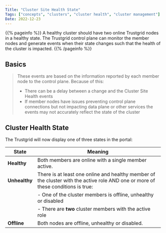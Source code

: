 ```yaml
---
Title: "Cluster Site Health State"
Tags: ["concepts", "clusters", "cluster health", "cluster management"]
Date: 2022-12-23
---
```


{{% pageinfo %}}
A healthy cluster should have two online Trustgrid nodes in a healthy state. The Trustgrid control plane can monitor the member nodes and generate events when their state changes such that the health of the cluster is impacted. 
{{% /pageinfo %}}

## Basics
> These events are based on the information reported by each member node to the control plane.  Because of this:
>- There can be a delay between a change and the Cluster Site Health events
>- If member nodes have issues preventing control plane connections but not impacting data plane or other services the events may not accurately reflect the state of the cluster

## Cluster Health State
The Trustgrid will now display one of three states in the portal:

| State | Meaning |
|-------|---------|
| **Healthy** | Both members are online with a single member active. |
| **Unhealthy** | There is at least one online and healthy member of the cluster with the active role AND one or more of these conditions is true:
| |- One of the cluster members is offline, unhealthy or disabled
| |- There are **two** cluster members with the active role |
| **Offline** | Both nodes are offline, unhealthy or disabled. |
